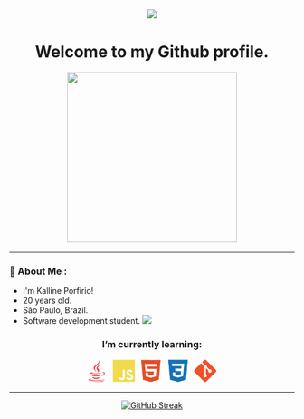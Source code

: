 
<div id="header" align="center">
  <img src="https://media.giphy.com/media/BOOyywoZerTGp90YPN/giphy.gif" width="100"/>
  <h1>Welcome to my Github profile.</h1>
</div> 



<div align="center">
  <img src="https://media.giphy.com/media/aT8qmIcoyPQ1EeB9DK/giphy.gif" width="300" height="300"/>
</div>


---

### 🔮 About Me :

 - I'm Kalline Porfirio!
 - 20 years old.
 - São Paulo, Brazil.
 - Software development student. <img src="https://media.giphy.com/media/WUlplcMpOCEmTGBtBW/giphy.gif" width="30">
 
<h3 align="center">I’m currently learning:</h3>
<div align="center">
  <img src="https://github.com/devicons/devicon/blob/master/icons/java/java-plain.svg" alt="Java" width="40" height="40"/>&nbsp;
  <img src="https://github.com/devicons/devicon/blob/master/icons/javascript/javascript-plain.svg" alt="JavaScript" width="40" height="40"/>&nbsp;
  <img src="https://github.com/devicons/devicon/blob/master/icons/html5/html5-plain.svg" alt="HTML5" width="40" height="40"/>&nbsp;
  <img src="https://github.com/devicons/devicon/blob/master/icons/css3/css3-plain.svg" alt="CSS3" width="40" height="40"/>&nbsp;
  <img src="https://github.com/devicons/devicon/blob/master/icons/git/git-plain.svg" alt="Git" width="40" height="40"/>&nbsp;


---
  

  
[![GitHub Streak](http://github-readme-streak-stats.herokuapp.com?user=KallinePorfirio&theme=midnight-purple&hide_border=true&border_radius=5&card_width=600)](https://git.io/streak-stats)


